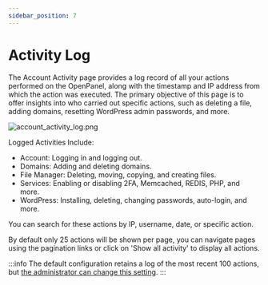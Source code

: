 ```yaml
---
sidebar_position: 7
---
```


# Activity Log

The Account Activity page provides a log record of all your actions performed on the OpenPanel, along with the timestamp and IP address from which the action was executed. The primary objective of this page is to offer insights into who carried out specific actions, such as deleting a file, adding domains, resetting WordPress admin passwords, and more.

![account_activity_log.png](/img/panel/v1/analytics/account_activity_log.png)


Logged Activities Include:

- Account: Logging in and logging out.
- Domains: Adding and deleting domains.
- File Manager: Deleting, moving, copying, and creating files.
- Services: Enabling or disabling 2FA, Memcached, REDIS, PHP, and more.
- WordPress: Installing, deleting, changing passwords, auto-login, and more.

You can search for these actions by IP, username, date, or specific action.

By default only 25 actions will be shown per page, you can navigate pages using the pagination links or click on 'Show all activity' to display all actions.

:::info
The default configuration retains a log of the most recent 100 actions, but [the administrator can change this setting](/docs/admin/scripts/openpanel_config#activity_items_per_page).
:::
